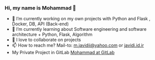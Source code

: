 ### Hi, my name is Mohammad 👋

- 🔭 I’m currently working on my own projects with Python and Flask , Docker, DB, API (Back-end)
- 🌱 I’m currently learning about Software engineering and software architecture  + Python, Flask, Algorithm
- 👯 I love to collaborate on projects
- 📫 How to reach me? <a mailto="m.javidii@yahoo.com" target="_blank">Mail-to: m.javidii@yahoo.com</a> or <a href="http://javidi.id.ir" target="_blank">javidi.id.ir</a>
- My Private Project in GitLab <a href="https://gitlab.com/javd" target="_blank">Mohammad at GitLab</a>
